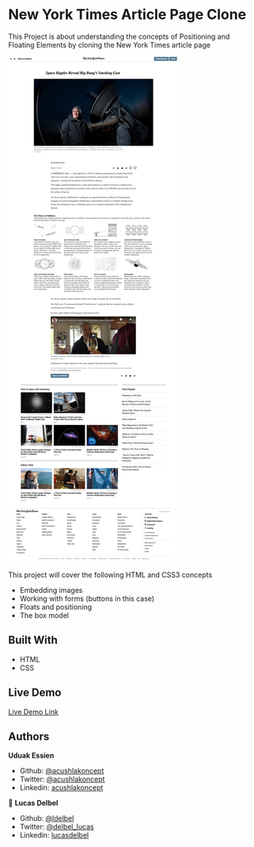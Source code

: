 # New York Times Article Page Clone

This Project is about understanding the concepts of Positioning and Floating Elements by cloning the New York Times article page

![screenshot](./images/screenshot.jpg)

This project will cover the following HTML and CSS3 concepts

- Embedding images
- Working with forms (buttons in this case)
- Floats and positioning
- The box model

## Built With

- HTML
- CSS

## Live Demo

[Live Demo Link](#)

## Authors

**Uduak Essien**

- Github: [@acushlakoncept](https://github.com/acushlakoncept/)
- Twitter: [@acushlakoncept](https://twitter.com/acushlakoncept)
- Linkedin: [acushlakoncept](https://www.linkedin.com/in/acushlakoncept/)

👤 **Lucas Delbel**

- Github: [@ldelbel](https://github.com/ldelbel)
- Twitter: [@delbel_lucas](https://twitter.com/delbel_lucas)
- Linkedin: [lucasdelbel](https://www.linkedin.com/in/lucasdelbel/)
